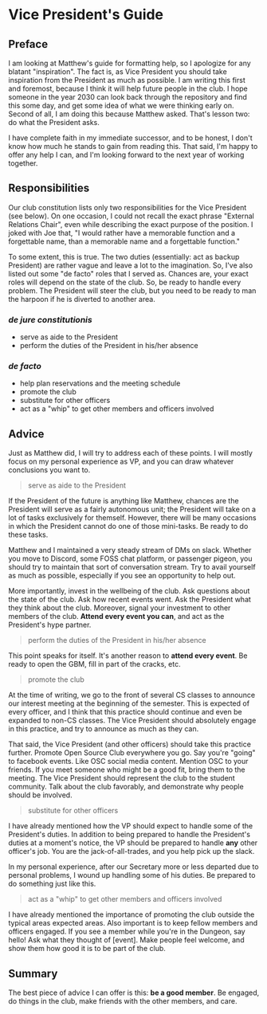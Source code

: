 # Vice President's Guide

## Preface

I am looking at Matthew's guide for formatting help, so I apologize for any blatant "inspiration". The fact is, as Vice President you should take inspiration from the President as much as possible. I am writing this first and foremost, because I think it will help future people in the club. I hope someone in the year 2030 can look back through the repository and find this some day, and get some idea of what we were thinking early on. Second of all, I am doing this because Matthew asked. That's lesson two: do what the President asks.

I have complete faith in my immediate successor, and to be honest, I don't know how much he stands to gain from reading this. That said, I'm happy to offer any help I can, and I'm looking forward to the next year of working together. 

## Responsibilities 

Our club constitution lists only two responsibilities for the Vice President (see below). On one occasion, I could not recall the exact phrase "External Relations Chair", even while describing the exact purpose of the position. I joked with Joe that, "I would rather have a memorable function and a forgettable name, than a memorable name and a forgettable function." 

To some extent, this is true. The two duties (essentially: act as backup President) are rather vague and leave a lot to the imagination. So, I've also listed out some "de facto" roles that I served as. Chances are, your exact roles will depend on the state of the club. So, be ready to handle every problem. The President will steer the club, but you need to be ready to man the harpoon if he is diverted to another area.

### *de jure constitutionis*
- serve as aide to the President
- perform the duties of the President in his/her absence

### *de facto*
- help plan reservations and the meeting schedule
- promote the club
- substitute for other officers
- act as a "whip" to get other members and officers involved


## Advice

Just as Matthew did, I will try to address each of these points. I will mostly focus on my personal experience as VP, and you can draw whatever conclusions you want to.

> serve as aide to the President

If the President of the future is anything like Matthew, chances are the President will serve as a fairly autonomous unit; the President will take on a lot of tasks exclusively for themself. However, there will be many occasions in which the President cannot do one of those mini-tasks. Be ready to do these tasks.

Matthew and I maintained a very steady stream of DMs on slack. Whether you move to Discord, some FOSS chat platform, or passenger pigeon, you should try to maintain that sort of conversation stream. Try to avail yourself as much as possible, especially if you see an opportunity to help out.

More importantly, invest in the wellbeing of the club. Ask questions about the state of the club. Ask how recent events went. Ask the President what they think about the club. Moreover, signal your investment to other members of the club. **Attend every event you can**, and act as the President's hype partner.

> perform the duties of the President in his/her absence

This point speaks for itself. It's another reason to **attend every event**. Be ready to open the GBM, fill in part of the cracks, etc.

> promote the club

At the time of writing, we go to the front of several CS classes to announce our interest meeting at the beginning of the semester. This is expected of every officer, and I think that this practice should continue and even be expanded to non-CS classes. The Vice President should absolutely engage in this practice, and try to announce as much as they can. 

That said, the Vice President (and other officers) should take this practice further. Promote Open Source Club everywhere you go. Say you're "going" to facebook events. Like OSC social media content. Mention OSC to your friends. If you meet someone who might be a good fit, bring them to the meeting. The Vice President should represent the club to the student community. Talk about the club favorably, and demonstrate why people should be involved.

> substitute for other officers

I have already mentioned how the VP should expect to handle some of the President's duties. In addition to being prepared to handle the President's duties at a moment's notice, the VP should be prepared to handle **any** other officer's job. You are the jack-of-all-trades, and you help pick up the slack.

In my personal experience, after our Secretary more or less departed due to personal problems, I wound up handling some of his duties. Be prepared to do something just like this.

> act as a "whip" to get other members and officers involved

I have already mentioned the importance of promoting the club outside the typical areas expected areas. Also important is to keep fellow members and officers engaged. If you see a member while you're in the Dungeon, say hello! Ask what they thought of [event]. Make people feel welcome, and show them how good it is to be part of the club.


## Summary

The best piece of advice I can offer is this: **be a good member**. Be engaged, do things in the club, make friends with the other members, and care.
